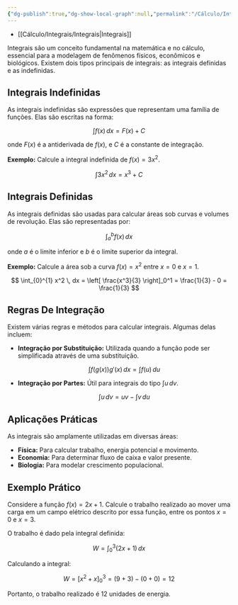 ```yaml
---
{"dg-publish":true,"dg-show-local-graph":null,"permalink":"/Cálculo/Integrais/Integrais/","dgPassFrontmatter":true,"created":"2025-03-22T17:21:00.763-03:00"}
---
```




- [[Cálculo/Integrais/Integrais\|Integrais]]



Integrais são um conceito fundamental na matemática e no cálculo, essencial para a modelagem de fenômenos físicos, econômicos e biológicos. Existem dois tipos principais de integrais: as integrais definidas e as indefinidas.

## Integrais Indefinidas

As integrais indefinidas são expressões que representam uma família de funções. Elas são escritas na forma:

$$ \int f(x) \, dx = F(x) + C $$

onde $F(x)$ é a antiderivada de $f(x)$, e $C$ é a constante de integração.

**Exemplo:**
Calcule a integral indefinida de $f(x) = 3x^2$.

$$ \int 3x^2 \, dx = x^3 + C $$

## Integrais Definidas

As integrais definidas são usadas para calcular áreas sob curvas e volumes de revolução. Elas são representadas por:

$$ \int_{a}^{b} f(x) \, dx $$

onde $a$ é o limite inferior e $b$ é o limite superior da integral.

**Exemplo:**
Calcule a área sob a curva $f(x) = x^2$ entre $x=0$ e $x=1$.

$$ \int_{0}^{1} x^2 \, dx = \left[ \frac{x^3}{3} \right]_0^1 = \frac{1}{3} - 0 = \frac{1}{3} $$

## Regras De Integração

Existem várias regras e métodos para calcular integrais. Algumas delas incluem:

- **Integração por Substituição:** Utilizada quando a função pode ser simplificada através de uma substituição.

  $$ \int f(g(x))g'(x) \, dx = \int f(u) \, du $$

- **Integração por Partes:** Útil para integrais do tipo $\int u \, dv$.

  $$ \int u \, dv = uv - \int v \, du $$

## Aplicações Práticas

As integrais são amplamente utilizadas em diversas áreas:

- **Física:** Para calcular trabalho, energia potencial e movimento.
- **Economia:** Para determinar fluxo de caixa e valor presente.
- **Biologia:** Para modelar crescimento populacional.

## Exemplo Prático

Considere a função $f(x) = 2x + 1$. Calcule o trabalho realizado ao mover uma carga em um campo elétrico descrito por essa função, entre os pontos $x=0$ e $x=3$.

O trabalho é dado pela integral definida:

$$ W = \int_{0}^{3} (2x + 1) \, dx $$

Calculando a integral:

$$ W = \left[ x^2 + x \right]_0^3 = (9 + 3) - (0 + 0) = 12 $$

Portanto, o trabalho realizado é $12$ unidades de energia.
